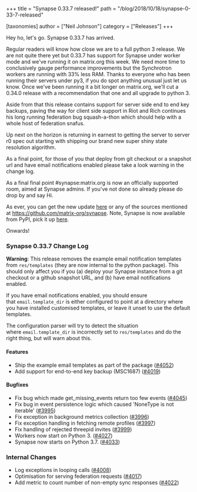 +++
title = "Synapse 0.33.7 released!"
path = "/blog/2018/10/18/synapse-0-33-7-released"

[taxonomies]
author = ["Neil Johnson"]
category = ["Releases"]
+++

Hey ho, let's go. Synapse 0.33.7 has arrived.

Regular readers will know how close we are to a full python 3 release. We are not quite there yet but 0.33.7 has support for Synapse under worker mode and we've running it on matrix.org this week. We need more time to conclusively gauge performance improvements but the Synchrotron workers are running with 33% less RAM. Thanks to everyone who has been running their servers under py3, if you do spot anything unusual just let us know. Once we've been running it a bit longer on matrix.org, we'll cut a 0.34.0 release with a recommendation that one and all upgrade to python 3.

Aside from that this release contains support for server side end to end key backups, paving the way for client side support in Riot and Rich continues his long running federation bug squash-a-thon which should help with a whole host of federation snafus.

Up next on the horizon is returning in earnest to getting the server to server r0 spec out starting with shipping our brand new super shiny state resolution algorithm.

As a final point, for those of you that deploy from git checkout or a snapshot url and have email notifications enabled please take a look warning in the change log.

As a final final point #synapse:matrix.org is now an officially supported room, aimed at Synapse admins. If you've not done so already please do drop by and say Hi.

As ever, you can get the new update <a href="https://github.com/matrix-org/synapse/releases/tag/v0.33.7">here</a> or any of the sources mentioned at <a href="https://github.com/matrix-org/synapse">https://github.com/matrix-org/synapse</a>. Note, Synapse is now available from PyPI, pick it up <a href="https://pypi.org/project/matrix-synapse/">here</a>.

Onwards!

### Synapse 0.33.7 Change Log

<strong>Warning</strong>: This release removes the example email notification templates from <code>res/templates</code> (they are now internal to the python package). This should only affect you if you (a) deploy your Synapse instance from a git checkout or a github snapshot URL, and (b) have email notifications enabled.

If you have email notifications enabled, you should ensure that <code>email.template_dir</code> is either configured to point at a directory where you have installed customised templates, or leave it unset to use the default templates.

The configuration parser will try to detect the situation where <code>email.template_dir</code> is incorrectly set to <code>res/templates</code> and do the right thing, but will warn about this.

#### Features

<ul>
  <li>Ship the example email templates as part of the package (<a href="https://github.com/matrix-org/synapse/issues/4052" data-hovercard-type="pull_request" data-hovercard-url="/matrix-org/synapse/pull/4052/hovercard" aria-describedby="hovercard-aria-description">#4052</a>)</li>
  <li>Add support for end-to-end key backup (MSC1687) (<a href="https://github.com/matrix-org/synapse/issues/4019" data-hovercard-type="pull_request" data-hovercard-url="/matrix-org/synapse/pull/4019/hovercard" aria-describedby="hovercard-aria-description">#4019</a>)</li>
</ul>

#### Bugfixes

<ul>
  <li>Fix bug which made get_missing_events return too few events (<a href="https://github.com/matrix-org/synapse/issues/4045" data-hovercard-type="pull_request" data-hovercard-url="/matrix-org/synapse/pull/4045/hovercard" aria-describedby="hovercard-aria-description">#4045</a>)</li>
  <li>Fix bug in event persistence logic which caused 'NoneType is not iterable' (<a href="https://github.com/matrix-org/synapse/issues/3995" data-hovercard-type="pull_request" data-hovercard-url="/matrix-org/synapse/pull/3995/hovercard" aria-describedby="hovercard-aria-description">#3995</a>)</li>
  <li>Fix exception in background metrics collection (<a href="https://github.com/matrix-org/synapse/issues/3996" data-hovercard-type="pull_request" data-hovercard-url="/matrix-org/synapse/pull/3996/hovercard" aria-describedby="hovercard-aria-description">#3996</a>)</li>
  <li>Fix exception handling in fetching remote profiles (<a href="https://github.com/matrix-org/synapse/issues/3997" data-hovercard-type="pull_request" data-hovercard-url="/matrix-org/synapse/pull/3997/hovercard" aria-describedby="hovercard-aria-description">#3997</a>)</li>
  <li>Fix handling of rejected threepid invites (<a href="https://github.com/matrix-org/synapse/issues/3999" data-hovercard-type="pull_request" data-hovercard-url="/matrix-org/synapse/pull/3999/hovercard" aria-describedby="hovercard-aria-description">#3999</a>)</li>
  <li>Workers now start on Python 3. (<a href="https://github.com/matrix-org/synapse/issues/4027" data-hovercard-type="pull_request" data-hovercard-url="/matrix-org/synapse/pull/4027/hovercard" aria-describedby="hovercard-aria-description">#4027</a>)</li>
  <li>Synapse now starts on Python 3.7. (<a href="https://github.com/matrix-org/synapse/issues/4033" data-hovercard-type="pull_request" data-hovercard-url="/matrix-org/synapse/pull/4033/hovercard" aria-describedby="hovercard-aria-description">#4033</a>)</li>
</ul>

### Internal Changes

<ul>
  <li>Log exceptions in looping calls (<a href="https://github.com/matrix-org/synapse/issues/4008" data-hovercard-type="pull_request" data-hovercard-url="/matrix-org/synapse/pull/4008/hovercard" aria-describedby="hovercard-aria-description">#4008</a>)</li>
  <li>Optimisation for serving federation requests (<a href="https://github.com/matrix-org/synapse/issues/4017" data-hovercard-type="pull_request" data-hovercard-url="/matrix-org/synapse/pull/4017/hovercard" aria-describedby="hovercard-aria-description">#4017</a>)</li>
  <li>Add metric to count number of non-empty sync responses (<a href="https://github.com/matrix-org/synapse/issues/4022" data-hovercard-type="pull_request" data-hovercard-url="/matrix-org/synapse/pull/4022/hovercard" aria-describedby="hovercard-aria-description">#4022</a>)</li>
</ul>
